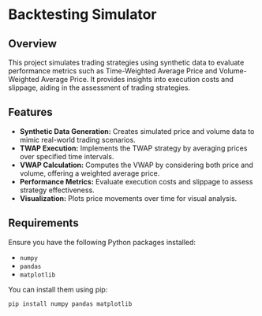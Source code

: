 # Backtesting Simulator

## Overview

This project simulates trading strategies using synthetic data to evaluate performance metrics such as Time-Weighted Average Price and Volume-Weighted Average Price. It provides insights into execution costs and slippage, aiding in the assessment of trading strategies.

## Features

- **Synthetic Data Generation:** Creates simulated price and volume data to mimic real-world trading scenarios.
- **TWAP Execution:** Implements the TWAP strategy by averaging prices over specified time intervals.
- **VWAP Calculation:** Computes the VWAP by considering both price and volume, offering a weighted average price.
- **Performance Metrics:** Evaluate execution costs and slippage to assess strategy effectiveness.
- **Visualization:** Plots price movements over time for visual analysis.

## Requirements

Ensure you have the following Python packages installed:

- `numpy`
- `pandas`
- `matplotlib`

You can install them using pip:

```bash
pip install numpy pandas matplotlib
